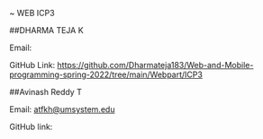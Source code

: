 
~ WEB ICP3

##DHARMA TEJA K

Email: 

GitHub Link: https://github.com/Dharmateja183/Web-and-Mobile-programming-spring-2022/tree/main/Webpart/ICP3



##Avinash Reddy T

Email: atfkh@umsystem.edu

GitHub link: 
